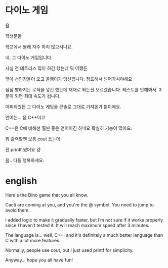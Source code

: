 # 다이노 게임
음

학생분들

학교에서 몰래 자주 하지 않으시나요.

네, 그 다이노 게임입니다.

사실 전 테트리스 많이 하긴 했는데 뭐 어쩄든

앞에 선인장들이 오고 골뱅이가 당신입니다. 점프해서 넘어가셔야해요

점점 빨라지는 로직을 넣긴 했는데 재대로 되는진 모르겠습니다. 테스트를 안해봐서. 3분이 되면 최대 속도가 됩니다.

어찌되었든 그 다이노 게임을 콘솔로 그대로 가져온거 뿐이에요.

언어는... 음 C++이고

C++은 C에 비해선 훨씬 좋은 언어이긴 하네요 확실히 기능이 많아요.

뭐 출력할땐 보통 cout 쓰는데

전 printf 썼어요 걍

음.. 다들 행복하세요.

# english

Here's the Dino game that you all know.

Cacti are coming at you, and you're the @ symbol. You need to jump to avoid them.

I added logic to make it gradually faster, but I’m not sure if it works properly since I haven’t tested it. It will reach maximum speed after 3 minutes.

The language is... well, C++, and it's definitely a much better language than C with a lot more features.

Normally, people use cout, but I just used printf for simplicity.

Anyway... hope you all have fun!
